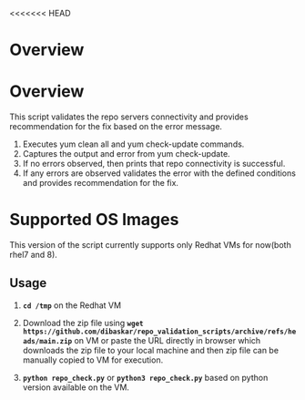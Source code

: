 <<<<<<< HEAD

# Overview
# Overview
This script validates the repo servers connectivity and provides recommendation for the fix based on the error message.

1. Executes yum clean all and yum check-update commands.
2. Captures the output and error from yum check-update.
3. If no errors observed, then prints that repo connectivity is successful.
4. If any errors are observed validates the error with the defined conditions and provides recommendation for the fix.

# Supported OS Images

This version of the script currently supports only Redhat VMs for now(both rhel7 and 8). 
## Usage
1. **`cd /tmp`** on the Redhat VM

2. Download the zip file using **`wget https://github.com/dibaskar/repo_validation_scripts/archive/refs/heads/main.zip`** on VM or paste the URL directly in browser which downloads the zip file to your local machine and then zip file can be manually copied to VM for execution.

3. **`python repo_check.py`** or **`python3 repo_check.py`** based on python version available on the VM.
